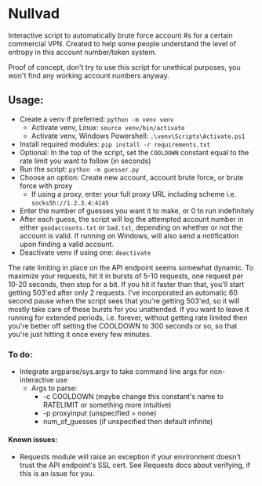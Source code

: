 # Nullvad
Interactive script to automatically brute force account #s for a certain commercial VPN. Created to help some people understand the level of entropy in this account number/token system. 

Proof of concept, don't try to use this script for unethical purposes, you won't find any working account numbers anyway.

## Usage:
- Create a venv if preferred: `python -m venv venv`
  - Activate venv, Linux: `source venv/bin/activate`
  - Activate venv, Windows Powershell: `.\venv\Scripts\Activate.ps1`
- Install required modules: `pip install -r requirements.txt`
- Optional: In the top of the script, set the `COOLDOWN` constant equal to the rate limit you want to follow (in seconds)
- Run the script: `python -m guesser.py`
- Choose an option: Create new account, account brute force, or brute force with proxy
  - If using a proxy, enter your full proxy URL including scheme i.e. `socks5h://1.2.3.4:4145`
- Enter the number of guesses you want it to make, or 0 to run indefinitely
- After each guess, the script will log the attempted account number in either `goodaccounts.txt` or `bad.txt`, depending on whether or not the account is valid. If running on Windows, will also send a notification upon finding a valid account.
- Deactivate venv if using one: `deactivate`

The rate limiting in place on the API endpoint seems somewhat dynamic. To maximize your requests, hit it in bursts of 5-10 requests, one request per 10-20 seconds, then stop for a bit. If you hit it faster than that, you'll start getting 503'ed after only 2 requests. I've incorporated an automatic 60 second pause when the script sees that you're getting 503'ed, so it will mostly take care of these bursts for you unattended. If you want to leave it running for extended periods, i.e. forever, without getting rate limited then you're better off setting the COOLDOWN to 300 seconds or so, so that you're just hitting it once every few minutes.

### To do:

- Integrate argparse/sys.argv to take command line args for non-interactive use
  - Args to parse:
    - -c COOLDOWN (maybe change this constant's name to RATELIMIT or something more intuitive)
    - -p proxyinput (unspecified = none)
    - num_of_guesses (if unspecified then default infinite)

#### Known issues:

- Requests module will raise an exception if your environment doesn't trust the API endpoint's SSL cert. See Requests docs about verifying, if this is an issue for you.
